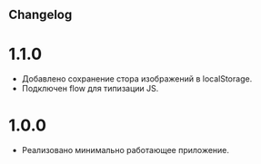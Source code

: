 ## Changelog

# 1.1.0
 - Добавлено сохранение стора изображений в localStorage.
 - Подключен flow для типизации JS.

# 1.0.0
 - Реализовано минимально работающее приложение.
